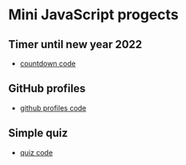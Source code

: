 # Mini JavaScript progects


## Timer until new year 2022
- [countdown code](https://github.com/vonred5/simple-js/tree/main/countdown)


## GitHub profiles
- [github profiles code](https://github.com/vonred5/simple-js/tree/main/github%20profiles)


## Simple quiz
- [quiz code](https://github.com/vonred5/simple-js/tree/main/quiz)
